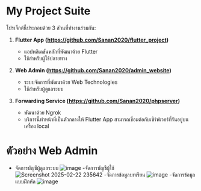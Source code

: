 # My Project Suite

โปรเจ็กต์นี้ประกอบด้วย 3 ส่วนที่ทำงานร่วมกัน:

1. **Flutter App (https://github.com/Sanan2020/flutter_project)**  
   - แอปพลิเคชันหลักที่พัฒนาด้วย Flutter  
   - ใช้สำหรับผู้ใช้ปลายทาง  

2. **Web Admin (https://github.com/Sanan2020/admin_website)**  
   - ระบบจัดการที่พัฒนาด้วย Web Technologies  
   - ใช้สำหรับผู้ดูแลระบบ  

3. **Forwarding Service (https://github.com/Sanan2020/phpserver)**  
   - พัฒนาด้วย Ngrok
   - บริการนี้ทำหน้าที่เป็นตัวกลางให้ Flutter App สามารถเชื่อมต่อกับเซิร์ฟเวอร์ที่รันอยู่บนเครื่อง local


# ตัวอย่าง Web Admin
- จัดการบัญชีผู้ดูแลระบบ
![image](https://github.com/user-attachments/assets/91b64de1-5ce0-4d3e-bfb6-ce2d110c8622)
-จัดการบัญชีผู้ใช้
![Screenshot 2025-02-22 235642](https://github.com/user-attachments/assets/830e79b3-2c4d-4ea5-a243-db2d4cbac25d)
-จัดการข้อมูลบทเรียน
![image](https://github.com/user-attachments/assets/722f8890-286c-4188-af89-4eb88b4f7dba)
-จัดการข้อมูลแบบฝึกหัด
![image](https://github.com/user-attachments/assets/146c9a14-3f90-45ba-a9fe-3c1a9bef8400)
